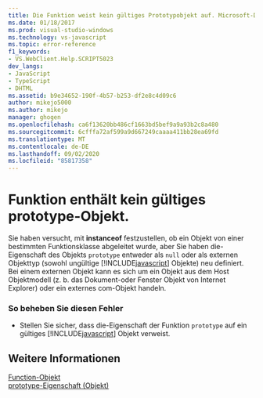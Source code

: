 ```yaml
---
title: Die Funktion weist kein gültiges Prototypobjekt auf. Microsoft-Dokumentation
ms.date: 01/18/2017
ms.prod: visual-studio-windows
ms.technology: vs-javascript
ms.topic: error-reference
f1_keywords:
- VS.WebClient.Help.SCRIPT5023
dev_langs:
- JavaScript
- TypeScript
- DHTML
ms.assetid: b9e34652-190f-4b57-b253-df2e8c4d09c6
author: mikejo5000
ms.author: mikejo
manager: ghogen
ms.openlocfilehash: ca6f13620bb486cf1663bd5bef9a9a93b2c8a480
ms.sourcegitcommit: 6cfffa72af599a9d667249caaaa411bb28ea69fd
ms.translationtype: MT
ms.contentlocale: de-DE
ms.lasthandoff: 09/02/2020
ms.locfileid: "85817358"
---
```

# <a name="function-does-not-have-a-valid-prototype-object"></a>Funktion enthält kein gültiges prototype-Objekt.
Sie haben versucht, mit **instanceof** festzustellen, ob ein Objekt von einer bestimmten Funktionsklasse abgeleitet wurde, aber Sie haben die-Eigenschaft des Objekts `prototype` entweder als `null` oder als externen Objekttyp (sowohl ungültige [!INCLUDE[javascript](../../javascript/includes/javascript-md.md)] Objekte) neu definiert. Bei einem externen Objekt kann es sich um ein Objekt aus dem Host Objektmodell (z. b. das Dokument-oder Fenster Objekt von Internet Explorer) oder ein externes com-Objekt handeln.  
  
### <a name="to-correct-this-error"></a>So beheben Sie diesen Fehler  
  
- Stellen Sie sicher, dass die-Eigenschaft der Funktion `prototype` auf ein gültiges [!INCLUDE[javascript](../../javascript/includes/javascript-md.md)] Objekt verweist.  
  
## <a name="see-also"></a>Weitere Informationen  
 [Function-Objekt](../../javascript/reference/function-object-javascript.md)   
 [prototype-Eigenschaft (Objekt)](../../javascript/reference/prototype-property-object-javascript.md)